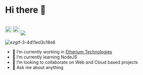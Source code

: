 # Hi there 👋

<!--
**ayush-pradhan/ayush-pradhan** is a ✨ _special_ ✨ repository because its `README.md` (this file) appears on your GitHub profile.
- 🤔 I’m looking for help with ...
- 📫 How to reach me: ![alt text](https://raw.githubusercontent.com/MartinHeinz/MartinHeinz/master/linkedin-3-16.png)[https://www.linkedin.com/in/ayush-pradhan-782aa5149/]
- 😄 Pronouns: ...
- ⚡ Fun fact: ...
About Me
I'm a passionate🥇, creative🎨 and perceptive🔭 engineer🔧 with a hands-on approach to problem-solving and an unending thirst for knowledge🎓. Anything and everything that can be classified as technology💻 fascinates me. My interests and work range from Data Science📈 to creating Chatbots🤖 to building APIs for Computer Vision applications👀 to making AR filters👓 for Instagram and much more. I'm always open to new ideas and opportunities.
<details><summary>Stats</summary>
 - [![Ayush's github stats](https://github-readme-stats.vercel.app/api?username=ayush-pradhan)](https://github.com/anuraghazra/github-readme-stats)
</details>
<details><summary>Interest</summary>
  <p>
 Problem solving | Web Dev | Games
  </p>
</details>
<details><summary>Connect</summary>
-->


<br/>
<a href="https://www.linkedin.com/in/ayush-pradhan-782aa5149/">
  <img align="left" alt="Ayush's LinkdeIN" width="22px" src="https://www.vectorlogo.zone/logos/linkedin/linkedin-icon.svg" />
</a>

<a href="https://www.instagram.com/_ayush_pradhan_">
  <img align="left" alt="Ayush's Instagram" width="22px" src="https://www.vectorlogo.zone/logos/instagram/instagram-icon.svg" />
</a>



![](https://visitor-badge.glitch.me/badge?page_id=ayush-pradhan.ayush-pradhan)
<br/>


![ezgif-3-4d11ed3c18e6](https://user-images.githubusercontent.com/47218490/93660552-cdd6b100-fa6d-11ea-92fb-e923e919105d.gif)



- 🔭 I’m currently working in [Etherium Technologies](http://etherium.devicology.com/)
- 🌱 I’m currently learning NodeJS
- 👯 I’m looking to collaborate on Web and Cloud based projects
- 💬 Ask me about anything



  
  
  
  

